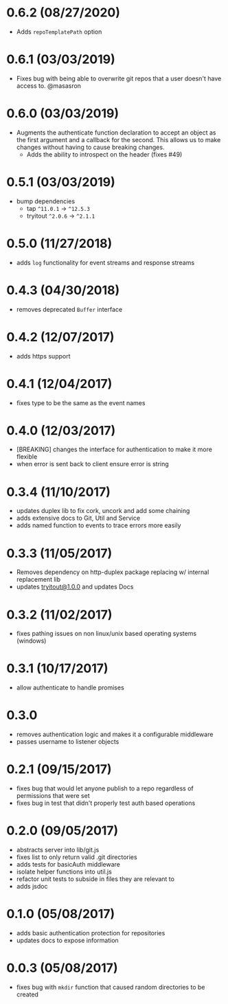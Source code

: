 # 0.6.2 (08/27/2020)

- Adds `repoTemplatePath` option

# 0.6.1 (03/03/2019)

- Fixes bug with being able to overwrite git repos that a user doesn't have access to. @masasron

# 0.6.0 (03/03/2019)

- Augments the authenticate function declaration to accept an object as the first argument and a callback for the second. This allows us to make changes without having to cause breaking changes.
  - Adds the ability to introspect on the header (fixes #49)

# 0.5.1 (03/03/2019)

- bump dependencies
  - tap `^11.0.1` -> `^12.5.3`
  - tryitout `^2.0.6` -> `^2.1.1`

# 0.5.0 (11/27/2018)

- adds `log` functionality for event streams and response streams

# 0.4.3 (04/30/2018)

- removes deprecated `Buffer` interface

# 0.4.2 (12/07/2017)

- adds https support

# 0.4.1 (12/04/2017)

- fixes type to be the same as the event names

# 0.4.0 (12/03/2017)

- [BREAKING] changes the interface for authentication to make it more flexible
- when error is sent back to client ensure error is string

# 0.3.4 (11/10/2017)

- updates duplex lib to fix cork, uncork and add some chaining
- adds extensive docs to Git, Util and Service
- adds named function to events to trace errors more easily

# 0.3.3 (11/05/2017)

- Removes dependency on http-duplex package replacing w/ internal replacement lib
- updates tryitout@1.0.0 and updates Docs

# 0.3.2 (11/02/2017)

- fixes pathing issues on non linux/unix based operating systems (windows)

# 0.3.1 (10/17/2017)

- allow authenticate to handle promises

# 0.3.0

- removes authentication logic and makes it a configurable middleware
- passes username to listener objects

# 0.2.1 (09/15/2017)

- fixes bug that would let anyone publish to a repo regardless of permissions that were set
- fixes bug in test that didn't properly test auth based operations

# 0.2.0 (09/05/2017)

- abstracts server into lib/git.js
- fixes list to only return valid .git directories
- adds tests for basicAuth middleware
- isolate helper functions into util.js
- refactor unit tests to subside in files they are relevant to
- adds jsdoc

# 0.1.0 (05/08/2017)

- adds basic authentication protection for repositories
- updates docs to expose information

# 0.0.3 (05/08/2017)

- fixes bug with `mkdir` function that caused random directories to be created
